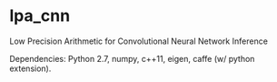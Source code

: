 # lpa_cnn
Low Precision Arithmetic for Convolutional Neural Network Inference

Dependencies: Python 2.7, numpy, c++11, eigen, caffe (w/ python extension).
